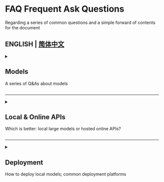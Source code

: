 # FAQ Frequent Ask Questions
Regarding a series of common questions and a simple forward of contents for the document

## ENGLISH | [简体中文](FAQ.md)

 <details>
 <summary>  
  
 ## Models
 A series of Q&As about models
</summary>

### 1. The “best” translation model? </br>
There is **no single “best”** translation model—only the one that’s most suitable for you:
1. Training **corpus**
 - Was the model trained on **your language**/**your source domain**?</br>
   German, French, Spanish, etc., and so on
   - Is the training corpus balanced? Most models support **English** best (because there’s the most English data). Quality for other languages depends on the amount and quality of training data / training methods and techniques.

-------

### 2. Has the model used ***high-quality corpora** / **domain-specific corpora**?
- **Domain-specific corpora** are typically present in fine-tuned models—for example, fine-tuned on visual novels (VN); news; web articles; academic literature; code, etc.</br>
        Depending on the **specific categories** and **language(s)** of the fine-tuning data, the model will substantially improve in those areas while weakening in others;
  - For example, if the (fine-tuning) corpus focuses on visual novels, its ability in news/academic translation may be reduced;</br>
    Community fine-tuned models (e.g., with a -JP suffix) are generally fine-tuned on Japanese data, which significantly strengthens EN↔JP ability, but targeted fine-tuning often weakens abilities in all other languages.
    - Due to data imbalance across languages and issues like model capacity/tokenization; the fewer multilingual corpora in the base model and the smaller the model, the more pronounced this effect is.

--------

### 3. Model size
- Larger model size × data × compute usually yields better performance (the scaling law).
  - For example: Qwen3-4B < Qwen3-8B < Qwen3-14B < Qwen3-32B
  - [**LLM VRAM Usage Table**](OtherModels_gguf.md)

-------

### 4. How to read a model name
For example: **Qwen3-8B-Thinking-2507-abliterated-Q8_0-gguf** </br>
(This model does not exist; it’s just an example.)</br>

  - **Qwen3**: Name of the base model series
    
  - **8B**: Parameter count; common sizes include ~4B; ~8B; ~14B; ~30B; ~70B; 100B+
    - For **MoE** architectures (e.g., 30B-A3B) 30B is total parameters; A3B are the active parameters.
    - For VRAM needs at different parameter counts, see **Quantization vs GPU VRAM examples** below.
      
  - **Thinking**: Indicates the model is or has a “thinking mode”; not all thinking-style models explicitly mark this.
  
  - **2507**: Version timestamp (2025/07), usually a minor update.
  
  - **abliterated**: A way to remove safety moderation; typically means this fine-tuned model has moderation disabled.
    - Other common terms include “uncensored”, “NSFW”, “amoral” (not necessarily as suffixes), etc.
   
  - **Q8_0 (gguf)**: A llama.cpp quantization format; see the link or section below.
    - [**LLM VRAM Usage Table**](OtherModels_gguf.md)
      -  **Quantization vs GPU VRAM examples**
      - **GGUF quantization types and relative quality**
 
     

</details>

---------

<details>
<summary>  

 ## Local & Online APIs
 Which is better: local large models or hosted online APIs?
</summary>

### 1. What is an online API?
Essentially, an online API means a service provider runs the model on their servers and streams results to your machine via ports and the network.</br>
In essence, it’s still a locally running model—just running on a GPU server and served to users over the network.

### 2. Local vs. Online
[How to choose an LLM? Online VS Local](https://github.com/CYBIRD-D/How-to-Choose-your-LLM-Model-for-translation/blob/main/README_en.md#how-to-choose-an-llm-online-vs-local)


</details>

---------

<details>
<summary>  
  
 ## Deployment
 How to deploy local models; common deployment platforms
</summary>

### 1. Common [**local deployment platforms**](https://github.com/CYBIRD-D/How-to-Choose-your-LLM-Model-for-translation/blob/main/README_en.md#deploying-local-models) include:
- [**LM Studio**](https://lmstudio.ai/docs/app/basics)
  - You can search for models directly on [huggingface](https://huggingface.co/models), copy the model name, and then download it in LM Studio.

- [**Ollama**](https://docs.ollama.com/quickstart)
  - Requires a basic understanding of the command line/code.</br>

-------

### 2. Common **online deployment platforms**
- Free? Please see [**Free LLM API**](Freellmapi.md)

- **Paid** intermediary platforms
  -  [Hugging Face](https://huggingface.co/docs/inference-endpoints/index)
  -  [OpenRouter](https://openrouter.ai/docs/quickstart)



</details>
